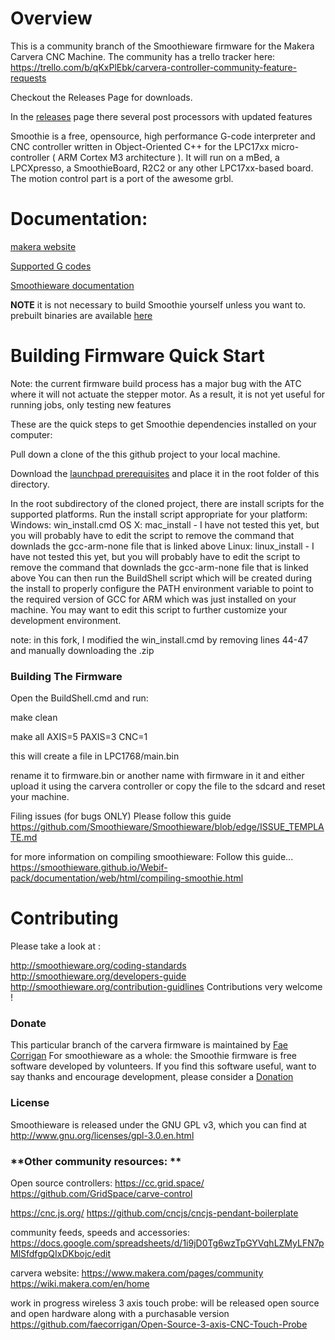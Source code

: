 # **Overview**

This is a community branch of the Smoothieware firmware for the Makera Carvera CNC Machine. 
The community has a trello tracker here: https://trello.com/b/qKxPlEbk/carvera-controller-community-feature-requests

Checkout the Releases Page for downloads.

In the [releases](https://github.com/faecorrigan/CarveraCommunityFirmware/releases) page there several post processors with updated features

Smoothie is a free, opensource, high performance G-code interpreter and CNC controller written in Object-Oriented C++ for the LPC17xx micro-controller ( ARM Cortex M3 architecture ). It will run on a mBed, a LPCXpresso, a SmoothieBoard, R2C2 or any other LPC17xx-based board. The motion control part is a port of the awesome grbl.

#  **Documentation**:
[makera website](https://wiki.makera.com/en/home)

[Supported G codes](https://wiki.makera.com/en/supported-codes)

[Smoothieware documentation](https://smoothieware.github.io/Webif-pack/documentation/web/html/index.html)

**NOTE** it is not necessary to build Smoothie yourself unless you want to. prebuilt binaries are available [here](https://github.com/faecorrigan/CarveraCommunityFirmware/releases)

# **Building Firmware Quick Start**
Note: the current firmware build process has a major bug with the ATC where it will not actuate the stepper motor. As a result, it is not yet useful for running jobs, only testing new features

These are the quick steps to get Smoothie dependencies installed on your computer:

Pull down a clone of the this github project to your local machine.

Download the [launchpad prerequisites](https://launchpad.net/gcc-arm-embedded/4.8/4.8-2014-q1-update/+download/gcc-arm-none-eabi-4_8-2014q1-20140314-win32.zip) and place it in the root folder of this directory.

In the root subdirectory of the cloned project, there are install scripts for the supported platforms. Run the install script appropriate for your platform:
Windows: win_install.cmd
OS X: mac_install - I have not tested this yet, but you will probably have to edit the script to remove the command that downlads the gcc-arm-none file that is linked above
Linux: linux_install - I have not tested this yet, but you will probably have to edit the script to remove the command that downlads the gcc-arm-none file that is linked above
You can then run the BuildShell script which will be created during the install to properly configure the PATH environment variable to point to the required version of GCC for ARM which was just installed on your machine. You may want to edit this script to further customize your development environment.

note: in this fork, I modified the win_install.cmd by removing lines 44-47 and manually downloading the .zip

### **Building The Firmware**
Open the BuildShell.cmd and run:

make clean

make all AXIS=5 PAXIS=3 CNC=1

this will create a file in LPC1768/main.bin

rename it to firmware.bin or another name with firmware in it and either upload it using the carvera controller or copy the file to the sdcard and reset your machine.

Filing issues (for bugs ONLY)
Please follow this guide https://github.com/Smoothieware/Smoothieware/blob/edge/ISSUE_TEMPLATE.md

for more information on compiling smoothieware: Follow this guide... https://smoothieware.github.io/Webif-pack/documentation/web/html/compiling-smoothie.html

# **Contributing**
Please take a look at :

http://smoothieware.org/coding-standards
http://smoothieware.org/developers-guide
http://smoothieware.org/contribution-guidlines
Contributions very welcome !

### **Donate**
This particular branch of the carvera firmware is maintained by [Fae Corrigan](https://www.patreon.com/propsmonster)
For smoothieware as a whole: the Smoothie firmware is free software developed by volunteers. If you find this software useful, want to say thanks and encourage development, please consider a [Donation](https://paypal.me/smoothieware)

### **License**
Smoothieware is released under the GNU GPL v3, which you can find at http://www.gnu.org/licenses/gpl-3.0.en.html


### **Other community resources: **

Open source controllers: 
https://cc.grid.space/ 
https://github.com/GridSpace/carve-control


https://cnc.js.org/ 
https://github.com/cncjs/cncjs-pendant-boilerplate

community feeds, speeds and accessories: https://docs.google.com/spreadsheets/d/1i9jD0Tg6wzTpGYVqhLZMyLFN7pMlSfdfgpQIxDKbojc/edit

carvera website: https://www.makera.com/pages/community https://wiki.makera.com/en/home

work in progress wireless 3 axis touch probe: will be released open source and open hardware along with a purchasable version https://github.com/faecorrigan/Open-Source-3-axis-CNC-Touch-Probe

